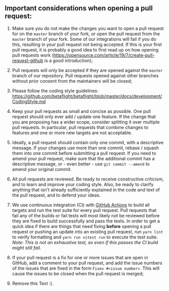 ## Important considerations when opening a pull request:

1. Make sure you do not make the changes you want to open a pull request for on the `master` branch of your fork, or open the pull request from the `master` branch of your fork. Some of our integrations will fail if you do this, resulting in your pull request not being accepted. If this is your first pull request, it is probably a good idea to first read up on how opening pull requests work (https://opensource.com/article/19/7/create-pull-request-github is a good introduction);

2. Pull requests will only be accepted if they are opened against the `master` branch of our repository. Pull requests opened against other branches without prior consent from the maintainers will be closed;

3. Please follow the coding style guidelines: https://github.com/betaflight/betaflight/blob/master/docs/development/CodingStyle.md

4. Keep your pull requests as small and concise as possible. One pull request should only ever add / update one feature. If the change that you are proposing has a wider scope, consider splitting it over multiple pull requests. In particular, pull requests that combine changes to features and one or more new targets are not acceptable.

5. Ideally, a pull request should contain only one commit, with a descriptive message. If your changes use more than one commit, rebase / squash them into one commit before submitting a pull request. If you need to amend your pull request, make sure that the additional commit has a descriptive message, or - even better - use `git commit --amend` to amend your original commit.

6. All pull requests are reviewed. Be ready to receive constructive criticism, and to learn and improve your coding style. Also, be ready to clarify anything that isn't already sufficiently explained in the code and text of the pull request, and to defend your ideas.

7. We use continuous integration (CI) with [GitHub Actions](https://github.com/betaflight/betaflight-configurator/actions) to build all targets and run the test suite for every pull request. Pull requests that fail any of the builds or fail tests will most likely not be reviewed before they are fixed to build successfully and pass the tests. In order to get a quick idea if there are things that need fixing **before** opening a pull request or pushing an update into an existing pull request, run `yarn lint` to verify formatting and `yarn run vitest run` to execute the test suite. _Note: This is not an exhaustive test, so even if this passes the CI build might still fail._

8. If your pull request is a fix for one or more issues that are open in GitHub, add a comment to your pull request, and add the issue numbers of the issues that are fixed in the form `Fixes #<issue number>`. This will cause the issues to be closed when the pull request is merged;

9. Remove this Text :).
